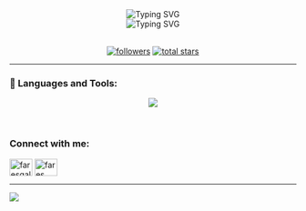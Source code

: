 <div align="center">
  <span><img src="https://readme-typing-svg.demolab.com?font=Fira+Code&size=27&duration=3000&pause=1000&color=098aed&center=true&repeat=false&width=435&lines=Fares+Galal" alt="Typing SVG" /></span>
</div>

<div align="center">
 <span><img src="https://readme-typing-svg.demolab.com?font=Fira+Code&size=25&duration=3000&pause=1000&color=098aed&center=true&repeat=false&width=435&lines=Full-Stack+Web+Developer;Always+learning+new+things.;Experienced+Developer;2%2B+Years+Of+Coding+Experience" alt="Typing SVG" /></span>
</div>



<br/>

   <p align="center">
      <a href="https://www.youtube.com/c/fknight?sub_confirmation=1">
      <a href="https://github.com/F-47?tab=followers">
         <img alt="followers" title="Follow me on Github" src="https://custom-icon-badges.demolab.com/github/followers/F-47?color=236ad3&labelColor=1155ba&style=for-the-badge&logo=person-add&label=Followers&logoColor=white"/></a>
      <a href="https://github.com/F-47?tab=repositories&q=&type=&language=&sort=stargazers">
         <img alt="total stars" title="Total stars on GitHub" src="https://custom-icon-badges.demolab.com/github/stars/F-47?color=55960c&style=for-the-badge&labelColor=488207&logo=star"/></a>
   </p>

---
  

<h3 align="left"> 🧰 Languages and Tools:</h3>
<p align="center">
  <a href="https://skillicons.dev">
    <img src="https://skillicons.dev/icons?i=html,css,sass,bootstrap,js,react,next,tailwind,ts,nodejs,express,mongodb,git,py" />
  </a>
</p>
  
<br />
<h3 align="left">Connect with me:</h3>
<p align="left">
<a href="https://www.facebook.com/fares.galal.733" target="blank"><img align="center" src="https://raw.githubusercontent.com/rahuldkjain/github-profile-readme-generator/master/src/images/icons/Social/facebook.svg" alt="faresgalal" height="30" width="40" /></a>
<a href="https://www.linkedin.com/in/fares-galal-ba105223a/" target="blank"><img align="center" src="https://raw.githubusercontent.com/rahuldkjain/github-profile-readme-generator/master/src/images/icons/Social/linked-in-alt.svg" alt="fares galal" height="30" width="40" /></a>
</p>

 ---
  <div>
  <img align="center" src="https://github-readme-stats.vercel.app/api/top-langs/?username=anuraghazra&layout=compact" />
</div>
  
</div>
